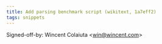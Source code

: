 ```yaml
---
title: Add parsing benchmark script (wikitext, 1a7eff2)
tags: snippets
---
```


Signed-off-by: Wincent Colaiuta &lt;win@wincent.com&gt;
